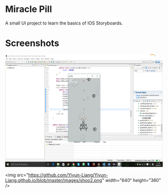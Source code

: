 # Miracle Pill

A small UI project to learn the basics of IOS Storyboards.

# Screenshots

<img
src="https://github.com/Yiyun-Liang/Yiyun-Liang.github.io/blob/master/images/shoot.png"
width="640" height="360" />

<img
src="https://github.com/Yiyun-Liang/Yiyun-Liang.github.io/blob/master/images/shoo2.png"
width="640“ height="360" />
